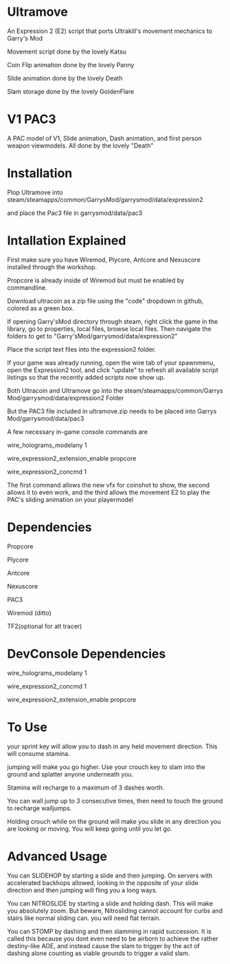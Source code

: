 # Ultramove
An Expression 2 (E2) script that ports Ultrakill's movement mechanics to Garry's Mod

Movement script done by the lovely Katsu

Coin Flip animation done by the lovely Panny

Slide animation done by the lovely Death

Slam storage done by the lovely GoldenFlare

# V1 PAC3
A PAC model of V1, Slide animation, Dash animation, and first person weapon viewmodels.
All done by the lovely "Death"

# Installation

Plop Ultramove into steam/steamapps/common/GarrysMod/garrysmod/data/expression2

and place the Pac3 file in garrysmod/data/pac3

# Intallation Explained
First make sure you have Wiremod, Plycore, Antcore and Nexuscore installed through the workshop.

Propcore is already inside of Wiremod but must be enabled by commandline.

Download ultracoin as a zip file using the "code" dropdown in github, colored as a green box.

If opening Garry'sMod directory through steam, right click the game in the library, go to properties, local files, browse local files. Then navigate the folders to get to "Garry'sMod/garrysmod/data/expression2"

Place the script text files into the expression2 folder.

If your game was already running, open the wire tab of your spawnmenu, open the Expression2 tool, and click "update" to refresh all available script listings so that the recently added scripts now show up.

Both Ultracoin and Ultramove go into the steam/steamapps/common/Garrys Mod/garrysmod/data/expression2 
Folder

But the PAC3 file included in ultramove.zip needs to be placed into Garrys Mod/garrysmod/data/pac3


A few necessary in-game console commands are

wire_holograms_modelany 1

wire_expression2_extension_enable propcore

wire_expression2_concmd 1

The first command allows the new vfx for coinshot to show, the second allows it to even work, and the third allows the movement E2 to play the PAC's sliding animation on your playermodel


# Dependencies
Propcore

Plycore

Antcore

Nexuscore

PAC3

Wiremod (ditto)

TF2(optional for alt tracer)

# DevConsole Dependencies
wire_holograms_modelany 1

wire_expression2_concmd 1

wire_expression2_extension_enable propcore

# To Use

your sprint key will allow you to dash in any held movement direction. This will consume stamina.

jumping will make you go higher. Use your crouch key to slam into the ground and splatter anyone underneath you.

Stamina will recharge to a maximum of 3 dashes worth.

You can wall jump up to 3 consecutive times, then need to touch the ground to recharge walljumps.

Holding crouch while on the ground will make you slide in any direction you are looking or moving. You will keep going until you let go.

# Advanced Usage

You can SLIDEHOP by starting a slide and then jumping. On servers with accelerated backhops allowed, looking in the opposite of your slide direction and then jumping will fling you a long ways.

You can NITROSLIDE by starting a slide and holding dash. This will make you absolutely zoom. But beware, Nitrosliding cannot account for curbs and stairs like normal sliding can. you will need flat terrain.

You can STOMP by dashing and then slamming in rapid succession. It is called this because you dont even need to be airborn to achieve the rather destiny-like AOE, and instead cause the slam to trigger by the act of dashing alone counting as viable grounds to trigger a valid slam.
